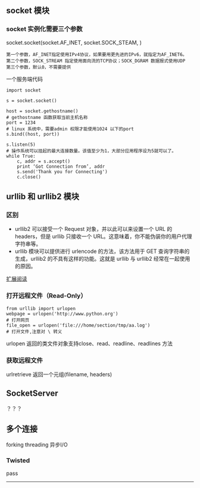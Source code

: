 ## socket 模块

### socket 实例化需要三个参数

socket.socket(socket.AF_INET, socket.SOCK_STEAM, )

    第一个参数，AF_INET指定使用IPv4协议，如果要用更先进的IPv6，就指定为AF_INET6。
    第二个参数，SOCK_STREAM 指定使用面向流的TCP协议；SOCK_DGRAM 数据报式使用UDP
    第三个参数，默认0，不需要提供

一个服务端代码

    import socket

    s = socket.socket()

    host = socket.gethostname()
    # gethostname 函数获取当前主机名称
    port = 1234
    # linux 系统中，需要admin 权限才能使用1024 以下的port
    s.bind((host, port))

    s.listen(5)
    # 操作系统可以挂起的最大连接数量。该值至少为1，大部分应用程序设为5就可以了。
    while True:
        c, addr = s.accept()
        print ‘Got Connection from’, addr
        s.send('Thank you for Connecting')
        c.close()

## urllib 和 urllib2 模块

### 区别

* urllib2 可以接受一个 Request 对象，并以此可以来设置一个 URL 的 headers，但是 urllib 只接收一个 URL。这意味着，你不能伪装你的用户代理字符串等。
* urllib 模块可以提供进行 urlencode 的方法，该方法用于 GET 查询字符串的生成，urllib2 的不具有这样的功能。这就是 urllib 与 urllib2 经常在一起使用的原因。

[扩展阅读][1]

### 打开远程文件（Read-Only）

    from urllib import urlopen
    webpage = urlopen('http://www.python.org')
    # 打开网页
    file_open = urlopen('file:///home/section/tmp/aa.log')
    # 打开文件,注意对 \ 转义

urlopen 返回的类文件对象支持close、read、readline、readlines 方法

### 获取远程文件

urlretrieve 返回一个元组(filename, headers)

## SocketServer

？？？

## 多个连接

forking threading 异步I/O

### Twisted

pass

-----------------
[1]: http://www.cnblogs.com/wly923/archive/2013/05/07/3057122.html "外部链接"  
